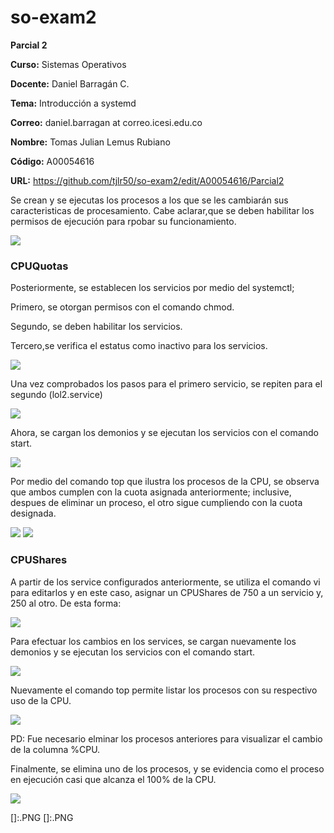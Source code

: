 # so-exam2



**Parcial 2**


**Curso:** Sistemas Operativos  

**Docente:** Daniel Barragán C.  

**Tema:** Introducción a systemd 


**Correo:** daniel.barragan at correo.icesi.edu.co

**Nombre:** Tomas Julian Lemus Rubiano

**Código:** A00054616  

**URL:** https://github.com/tjlr50/so-exam2/edit/A00054616/Parcial2


Se crean y se ejecutas los procesos a los que se les cambiarán sus caracteristicas de procesamiento. Cabe aclarar,que se deben habilitar los permisos de ejecución para rpobar su funcionamiento.

![][1]


### CPUQuotas


Posteriormente, se establecen los servicios por medio del systemctl;

Primero, se otorgan permisos con el comando chmod.

Segundo, se deben habilitar los servicios.

Tercero,se verifica el estatus como inactivo para los servicios.

![][2]

Una vez comprobados los pasos para el primero servicio, se repiten para el segundo (lol2.service)

![][4]

Ahora, se cargan los demonios y se ejecutan los servicios con el comando start.

![][3]

Por medio del comando top que ilustra los procesos de la CPU, se observa que ambos cumplen con la cuota asignada anteriormente; inclusive, despues de eliminar un proceso, el otro sigue cumpliendo con la cuota designada.

![][5]
![][6]

### CPUShares

A partir de los service configurados anteriormente, se utiliza el comando vi para editarlos y en este caso, asignar un CPUShares de 750 a un servicio y, 250 al otro. De esta forma:

![][7]

Para efectuar los cambios en los services, se cargan nuevamente los demonios y se ejecutan los servicios con el comando start.

![][8]

Nuevamente el comando top permite listar los procesos con su respectivo uso de la  CPU.

![][9]

PD: Fue necesario elminar los procesos anteriores para visualizar el cambio de la columna %CPU.

Finalmente, se elimina uno de los procesos, y se evidencia como el proceso en ejecución casi que alcanza el 100% de la CPU.

![][10]


[1]:scriptlolypermisos.PNG

[2]:servicePermisosEnableStatus.PNG

[3]:daemonystart.PNG

[4]:repite.PNG


[5]:top.PNG

[6]:.top2PNG


[7]:cpushare.PNG

[8]:startshares.PNG

[9]:topshare.PNG

[10]:topsharekill.PNG

[]:.PNG
[]:.PNG
